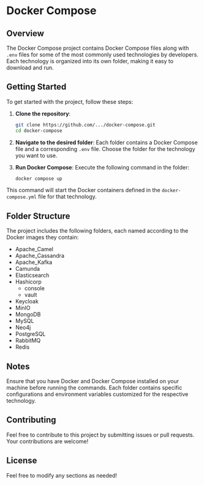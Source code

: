 # Docker Compose

## Overview

The Docker Compose project contains Docker Compose files along with `.env` files for some of the most commonly used technologies by developers. Each technology is organized into its own folder, making it easy to download and run.

## Getting Started

To get started with the project, follow these steps:

1. **Clone the repository**:
   ```bash
   git clone https://github.com/.../docker-compose.git
   cd docker-compose
   ```
2. **Navigate to the desired folder**:
Each folder contains a Docker Compose file and a corresponding ```.env``` file. Choose the folder for the technology you want to use.

3. **Run Docker Compose**:
Execute the following command in the folder:
   ```bash
   docker compose up
   ```
This command will start the Docker containers defined in the ```docker-compose.yml``` file for that technology.

## Folder Structure
The project includes the following folders, each named according to the Docker images they contain:

- Apache_Camel
- Apache_Cassandra
- Apache_Kafka
- Camunda
- Elasticsearch
- Hashicorp
   - console
   - vault
- Keycloak
- MinIO
- MongoDB
- MySQL
- Neo4j
- PostgreSQL
- RabbitMQ
- Redis
 
## Notes
Ensure that you have Docker and Docker Compose installed on your machine before running the commands.
Each folder contains specific configurations and environment variables customized for the respective technology.

## Contributing
Feel free to contribute to this project by submitting issues or pull requests. Your contributions are welcome!

## License
Feel free to modify any sections as needed!
